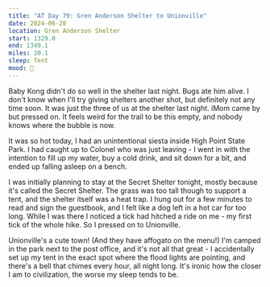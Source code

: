```yaml
---
title: "AT Day 79: Gren Anderson Shelter to Unionville"
date: 2024-06-20
location: Gren Anderson Shelter
start: 1329.0
end: 1349.1
miles: 20.1
sleep: Tent
mood: 🙂
---
```

Baby Kong didn't do so well in the shelter last night. Bugs ate him alive. I don't know when I'll try giving shelters another shot, but definitely not any time soon. It was just the three of us at the shelter last night. iMom came by but pressed on. It feels weird for the trail to be this empty, and nobody knows where the bubble is now.

It was so hot today, I had an unintentional siesta inside High Point State Park. I had caught up to Colonel who was just leaving - I went in with the intention to fill up my water, buy a cold drink, and sit down for a bit, and ended up falling asleep on a bench.

I was initially planning to stay at the Secret Shelter tonight, mostly because it's called the Secret Shelter. The grass was too tall though to support a tent, and the shelter itself was a heat trap. I hung out for a few minutes to read and sign the guestbook, and I felt like a dog left in a hot car for too long. While I was there I noticed a tick had hitched a ride on me - my first tick of the whole hike. So I pressed on to Unionville.

Unionville's a cute town! (And they have affogato on the menu!) I'm camped in the park next to the post office, and it's not all that great - I accidentally set up my tent in the exact spot where the flood lights are pointing, and there's a bell that chimes every hour, all night long. It's ironic how the closer I am to civilization, the worse my sleep tends to be.
